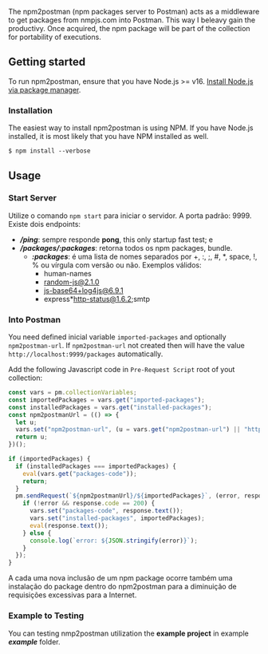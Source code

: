 
The npm2postman (npm packages server to Postman) acts as a middleware to get packages from nmpjs.com into Postman. This way I beleavy gain the productivy. Once acquired, the npm package will be part of the collection for portability of executions.


## Getting started

To run npm2postman, ensure that you have Node.js >= v16. [Install Node.js via package manager](https://nodejs.org/en/download/package-manager/).

### Installation
The easiest way to install npm2postman is using NPM. If you have Node.js installed, it is most likely that you have NPM installed as well.

```console
$ npm install --verbose
```


## Usage

### Start Server
Utilize o comando `npm start` para iniciar o servidor. A porta padrão: 9999. Existe dois endpoints: 
 - ***/ping***: sempre responde **pong**, this only startup fast test; e 
 - ***/packages/:packages***: retorna todos os npm packages, bundle.
     - ***:packages***: é uma lista de nomes separados por +, :, ;, #, *, space, !, % ou vírgula com versão ou não. Exemplos válidos: 
         - human-names
         - random-js@2.1.0
         - js-base64+log4js@6.9.1
         - express*http-status@1.6.2;smtp


### Into Postman
You need defined inicial variable `imported-packages` and optionally `npm2postman-url`. If `npm2postman-url` not created then will have the value `http://localhost:9999/packages` automatically.

Add the following Javascript code in `Pre-Request Script` root of yout collection:

```javascript
const vars = pm.collectionVariables;
const importedPackages = vars.get("imported-packages");
const installedPackages = vars.get("installed-packages");
const npm2postmanUrl = (() => {
  let u;
  vars.set("npm2postman-url", (u = vars.get("npm2postman-url") || "http://localhost:9999/packages"));
  return u;
})();

if (importedPackages) {
  if (installedPackages === importedPackages) {
    eval(vars.get("packages-code"));
    return;
  }
  pm.sendRequest(`${npm2postmanUrl}/${importedPackages}`, (error, response) => {
    if (!error && response.code == 200) {
      vars.set("packages-code", response.text());
      vars.set("installed-packages", importedPackages);
      eval(response.text());
    } else {
      console.log(`error: ${JSON.stringify(error)}`);
    }
  });
}
```

A cada uma nova inclusão de um npm package ocorre também uma instalação do package dentro do npm2postman para a diminuição de requisições excessivas para a Internet.

### Example to Testing
You can testing nmp2postman utilization the **example project** in example ***example*** folder.


